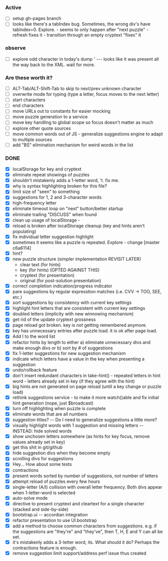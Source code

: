 
### Active
- [ ] setup gh-pages branch
- [ ] looks like there's a tabIndex bug.  Sometimes, the wrong div's have tabIndex=0. Explore.
      - seems to only happen after "next puzzle"
      - refresh fixes it
      - transition through an empty cryptext "fixes" it

### observe
- [ ] explore odd character in today's dump ' --- looks like it was present all the way back to the XML.  wait for more.

### Are these worth it?
- [ ] ALT-Tab/ALT-Shift-Tab to skip to next/prev unknown character
- [ ] overwrite mode for typing (type a letter, focus moves to the next letter)
- [ ] start characters
- [ ] end characters
- [ ] move URLs out to constants for easier mocking
- [ ] move puzzle generation to a service
- [ ] move key handling to global scope so focus doesn't matter as much
- [ ] explore other quote sources
- [ ] move common words out of JS - generalize suggestions engine to adapt to multiple sources
- [ ] add "BS" elimination mechanism for weird words in the list

### DONE
- [x] localStorage for key and cryptext
- [x] eliminate repeat showings of puzzles
- [x] shouldn't mistakenly adds a 1-letter word, 't.  fix me.
- [x] why is syntax highlighting broken for this file?
- [x] limit size of "seen" to something 
- [x] suggestions for 1, 2 and 3-character words
- [x] high-frequency letter
- [x] eliminate timeout loop on "next" button/better startup
- [x] eliminate trailing "DISCUSS" when found
- [x] clean up usage of localStorage - 
- [x] reload is broken after localStorage cleanup (key and hints aren't populating)
- [x] fix individual letter suggestion highlight
- [x] sometimes it seems like a puzzle is repeated.  Explore - change [master c6a6114]
- [X] hint?
- [X] new puzzle structure (simpler implementation REVISIT LATER) 
    - clear text (for hints)
    - key (for hints) (OPTED AGAINST THIS)
    - cryptext (for presentation)
    - original (for post-solution presentation)
- [x] correct completion indication/progress indicator
- [x] pare suggestions by regular expresstion matches (i.e. CVV -> TOO, SEE, etc.)
- [x] sort suggestions by consistency with current key settings
- [x] highlight hint letters that are consistent with current key settings
- [x] doubled letters (implicity with new winnowing mechanism)
- [x] get rid of the update cryptext grossness
- [x] page reload got broken.  key is not getting remembered anymore.
- [x] key has unnecessary entries after puzzle load.  it is ok after page load.
- [x] Add I to the word list
- [x] refactor hints by length to either a) eliminate unnecessary divs and make enough divs or b) sort by # of suggestions
- [x] fix 1-letter suggestions for new suggestion mechanism
- [x] indicate which letters have a value in the key when presenting a suggestion
- [x] undo/rollback feature
- [x] don't insert redundant characters in take-hint() 
      - repeated letters in hint word
      - letters already set in key (if they agree with the hint)
- [x] big hints are not generated on page reload (until a key change or puzzle load)
- [x] rethink suggestions service - to make it more watch()able and fix initial hint generation (nope, just $broadcast)
- [x] turn off highlighting when puzzle is complete
- [x] eliminate words that are all numbers
- [x] suggestion titles? -- Do I need to generalize suggestions a little more?
- [x] visually highlight words with 1 suggestion and missing letters -- INSTEAD: hide solved words
- [x] show unchosen letters somewhere (as hints for key focus, remove values already set in key)
- [x] get this shit in git/github
- [x] hide suggestion divs when they become empty
- [x] scrolling divs for suggestions
- [x] Hey... How about some tests
- [x] contractions
- [x] present words sorted by number of suggestions, not number of letters
- [x] attempt reload of puzzles every few hours
- [x] single-letter (A/I) collision with overall letter frequency.  Both divs appear when 1-letter-word is selected
- [x] auto-solve mode
- [x] directive to present cryptext and cleartext for a single character (stacked and side-by-side)
- [x] bootstrap.ui -- accordian integration
- [x] refactor presentation to use UI.bootstrap
- [x] add a method to choose common characters from suggestions.  e.g. if the suggestions are "they're" and "they've", then T, H, E and Y can all be set.
- [x] it's mistakenly adds a 3-letter word, its.  What should it do? Perhaps the contractions feature is enough.
- [x] remove suggestion limit support/address perf issue thus created
